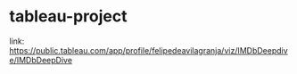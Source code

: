 # tableau-project

link: https://public.tableau.com/app/profile/felipedeavilagranja/viz/IMDbDeepdive/IMDbDeepDive

